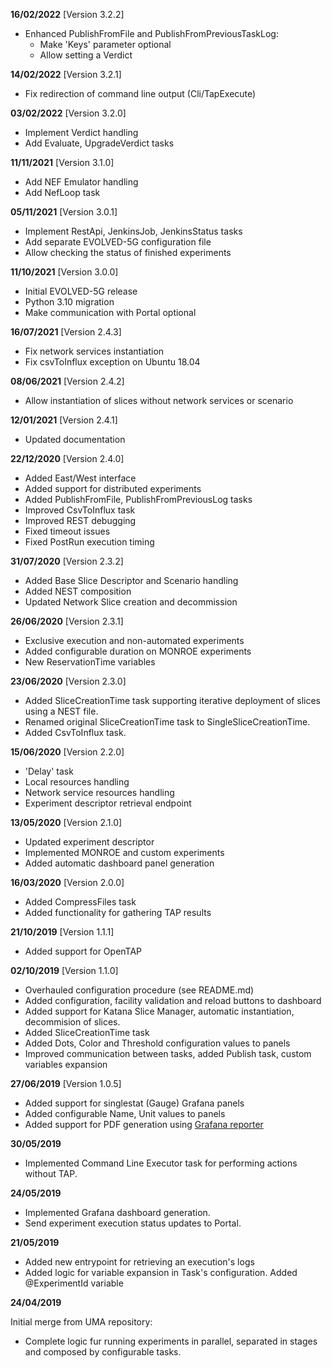 **16/02/2022** [Version 3.2.2]

 - Enhanced PublishFromFile and PublishFromPreviousTaskLog:
   - Make 'Keys' parameter optional
   - Allow setting a Verdict

**14/02/2022** [Version 3.2.1]

 - Fix redirection of command line output (Cli/TapExecute)

**03/02/2022** [Version 3.2.0]

 - Implement Verdict handling
 - Add Evaluate, UpgradeVerdict tasks

**11/11/2021** [Version 3.1.0]

 - Add NEF Emulator handling
 - Add NefLoop task

**05/11/2021** [Version 3.0.1]

 - Implement RestApi, JenkinsJob, JenkinsStatus tasks
 - Add separate EVOLVED-5G configuration file
 - Allow checking the status of finished experiments

**11/10/2021** [Version 3.0.0]

 - Initial EVOLVED-5G release
 - Python 3.10 migration
 - Make communication with Portal optional

**16/07/2021** [Version 2.4.3]

 - Fix network services instantiation
 - Fix csvToInflux exception on Ubuntu 18.04

**08/06/2021** [Version 2.4.2]

 - Allow instantiation of slices without network services or scenario

**12/01/2021** [Version 2.4.1]

 - Updated documentation

**22/12/2020** [Version 2.4.0]

 - Added East/West interface
 - Added support for distributed experiments
 - Added PublishFromFile, PublishFromPreviousLog tasks
 - Improved CsvToInflux task
 - Improved REST debugging
 - Fixed timeout issues
 - Fixed PostRun execution timing

**31/07/2020** [Version 2.3.2]

 - Added Base Slice Descriptor and Scenario handling
 - Added NEST composition
 - Updated Network Slice creation and decommission

**26/06/2020** [Version 2.3.1]

 - Exclusive execution and non-automated experiments
 - Added configurable duration on MONROE experiments
 - New ReservationTime variables

**23/06/2020** [Version 2.3.0]

 - Added SliceCreationTime task supporting iterative deployment of slices using a NEST file.
 - Renamed original SliceCreationTime task to SingleSliceCreationTime.
 - Added CsvToInflux task.

**15/06/2020** [Version 2.2.0]

 - 'Delay' task
 - Local resources handling
 - Network service resources handling
 - Experiment descriptor retrieval endpoint

**13/05/2020** [Version 2.1.0]

 - Updated experiment descriptor
 - Implemented MONROE and custom experiments
 - Added automatic dashboard panel generation

**16/03/2020** [Version 2.0.0]

 - Added CompressFiles task
 - Added functionality for gathering TAP results

**21/10/2019** [Version 1.1.1]

 - Added support for OpenTAP

**02/10/2019** [Version 1.1.0]
 
 - Overhauled configuration procedure (see README.md)
 - Added configuration, facility validation and reload buttons to dashboard 
 - Added support for Katana Slice Manager, automatic instantiation, decommision of slices.
 - Added SliceCreationTime task
 - Added Dots, Color and Threshold configuration values to panels
 - Improved communication between tasks, added Publish task, custom variables expansion

**27/06/2019** [Version 1.0.5]

 - Added support for singlestat (Gauge) Grafana panels
 - Added configurable Name, Unit values to panels
 - Added support for PDF generation using [Grafana reporter](https://github.com/IzakMarais/reporter)

**30/05/2019**

 - Implemented Command Line Executor task for performing actions without TAP. 

**24/05/2019**

 - Implemented Grafana dashboard generation.
 - Send experiment execution status updates to Portal.

**21/05/2019**

 - Added new entrypoint for retrieving an execution's logs
 - Added logic for variable expansion in Task's configuration. Added @ExperimentId variable

**24/04/2019**

Initial merge from UMA repository:
 - Complete logic fur running experiments in parallel, separated in stages and composed by configurable tasks.
 